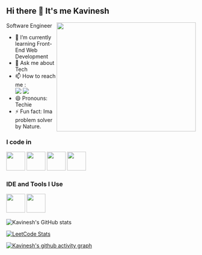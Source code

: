 ## Hi there 👋 It's me Kavinesh

Software Engineer
<img align="right" width="370" height="290" src="https://i.pinimg.com/originals/50/83/e0/5083e0a2a7dcaae07c142e8b87036a27.gif">                                                
- 🌱 I’m currently learning Front-End Web Development
- 💬 Ask me about Tech
- 📫 How to reach me :
<br /> [<img src="https://img.shields.io/badge/Instagram-E4405F?style=for-the-badge&logo=instagram&logoColor=white" />](https://instagram.com/kavinesh.248) [<img src="https://img.shields.io/badge/LinkedIn-0077B5?style=for-the-badge&logo=linkedin&logoColor=white" />](https://www.linkedin.com/in/kavineshm/)
- 😄 Pronouns: Techie
- ⚡ Fun fact: Ima problem solver by Nature.

### I code in
<img height="50" width="50" src="https://img.icons8.com/color/48/000000/html-5.png" /> <img height="50" width="50" src="https://img.icons8.com/color/48/000000/css3.png" /> 
<img height="50" width="50" src="https://img.icons8.com/color/48/000000/javascript.png"/> <img height="50" width="50" src="https://img.icons8.com/color/48/000000/react-native.png"/>

### IDE and Tools I Use
<img height="50" width="50" src="https://img.icons8.com/color/48/000000/visual-studio-code-2019.png"/> <img height="50" width="50" src="https://img.icons8.com/color/50/000000/git.png"/>



![Kavinesh's GitHub stats](https://github-readme-stats.vercel.app/api?username=Kavinesh248&theme=dark&show_icons=true&&hide=issues,contribs)

[![LeetCode Stats](https://leetcard.jacoblin.cool/Kavinesh248?theme=dark&font=Marcellus)](https://leetcode.com/u/Kavinesh248/)

[![Kavinesh's github activity graph](https://github-readme-activity-graph.vercel.app/graph?username=Kavinesh248&bg_color=050505&color=ffffff&line=7cf07a&point=ffffff&area=true&hide_border=true)](https://github.com/ashutosh00710/github-readme-activity-graph)

